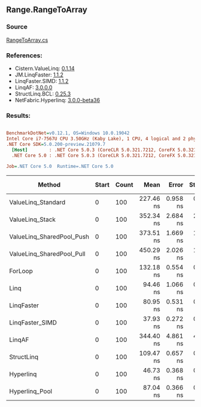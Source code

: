﻿## Range.RangeToArray

### Source
[RangeToArray.cs](../LinqBenchmarks/Range/RangeToArray.cs)

### References:
- Cistern.ValueLinq: [0.1.14](https://www.nuget.org/packages/Cistern.ValueLinq/0.1.14)
- JM.LinqFaster: [1.1.2](https://www.nuget.org/packages/JM.LinqFaster/1.1.2)
- LinqFaster.SIMD: [1.1.2](https://www.nuget.org/packages/LinqFaster.SIMD/1.0.3)
- LinqAF: [3.0.0.0](https://www.nuget.org/packages/LinqAF/3.0.0.0)
- StructLinq.BCL: [0.25.3](https://www.nuget.org/packages/StructLinq.BCL/0.25.3)
- NetFabric.Hyperlinq: [3.0.0-beta36](https://www.nuget.org/packages/NetFabric.Hyperlinq/3.0.0-beta36)

### Results:
``` ini

BenchmarkDotNet=v0.12.1, OS=Windows 10.0.19042
Intel Core i7-7567U CPU 3.50GHz (Kaby Lake), 1 CPU, 4 logical and 2 physical cores
.NET Core SDK=5.0.200-preview.21079.7
  [Host]        : .NET Core 5.0.3 (CoreCLR 5.0.321.7212, CoreFX 5.0.321.7212), X64 RyuJIT
  .NET Core 5.0 : .NET Core 5.0.3 (CoreCLR 5.0.321.7212, CoreFX 5.0.321.7212), X64 RyuJIT

Job=.NET Core 5.0  Runtime=.NET Core 5.0  

```
|                    Method | Start | Count |      Mean |    Error |   StdDev | Ratio | RatioSD |  Gen 0 | Gen 1 | Gen 2 | Allocated |
|-------------------------- |------ |------ |----------:|---------:|---------:|------:|--------:|-------:|------:|------:|----------:|
|        ValueLinq_Standard |     0 |   100 | 227.46 ns | 0.958 ns | 0.849 ns |  1.72 |    0.01 | 0.2027 |     - |     - |     424 B |
|           ValueLinq_Stack |     0 |   100 | 352.34 ns | 2.684 ns | 2.379 ns |  2.67 |    0.02 | 0.3171 |     - |     - |     664 B |
| ValueLinq_SharedPool_Push |     0 |   100 | 373.51 ns | 1.669 ns | 1.561 ns |  2.83 |    0.02 | 0.2027 |     - |     - |     424 B |
| ValueLinq_SharedPool_Pull |     0 |   100 | 450.29 ns | 2.026 ns | 1.796 ns |  3.40 |    0.02 | 0.2027 |     - |     - |     424 B |
|                   ForLoop |     0 |   100 | 132.18 ns | 0.554 ns | 0.433 ns |  1.00 |    0.00 | 0.2027 |     - |     - |     424 B |
|                      Linq |     0 |   100 |  94.46 ns | 1.066 ns | 0.998 ns |  0.72 |    0.01 | 0.2218 |     - |     - |     464 B |
|                LinqFaster |     0 |   100 |  80.95 ns | 0.531 ns | 0.496 ns |  0.61 |    0.00 | 0.2027 |     - |     - |     424 B |
|           LinqFaster_SIMD |     0 |   100 |  37.93 ns | 0.272 ns | 0.254 ns |  0.29 |    0.00 | 0.2027 |     - |     - |     424 B |
|                    LinqAF |     0 |   100 | 344.40 ns | 4.861 ns | 4.309 ns |  2.60 |    0.03 | 0.2027 |     - |     - |     424 B |
|                StructLinq |     0 |   100 | 109.47 ns | 0.657 ns | 0.614 ns |  0.83 |    0.01 | 0.2027 |     - |     - |     424 B |
|                 Hyperlinq |     0 |   100 |  46.73 ns | 0.368 ns | 0.326 ns |  0.35 |    0.00 | 0.2027 |     - |     - |     424 B |
|            Hyperlinq_Pool |     0 |   100 |  87.04 ns | 0.366 ns | 0.342 ns |  0.66 |    0.00 | 0.0267 |     - |     - |      56 B |
